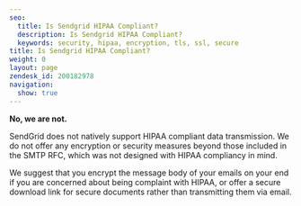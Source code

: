 ```yaml
---
seo:
  title: Is Sendgrid HIPAA Compliant?
  description: Is Sendgrid HIPAA Compliant?
  keywords: security, hipaa, encryption, tls, ssl, secure
title: Is Sendgrid HIPAA Compliant?
weight: 0
layout: page
zendesk_id: 200182978
navigation:
  show: true
---
```


 **No, we are not.**

SendGrid does not natively support HIPAA compliant data transmission. We do not offer any  encryption or security measures beyond those included in the SMTP RFC, which was not designed with HIPAA compliancy in mind.

We suggest that you encrypt the message body of your emails on your end if you are concerned about being complaint with HIPAA, or offer a secure download link for secure documents rather than transmitting them via email.
